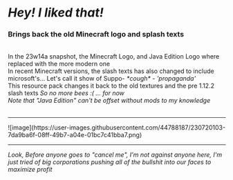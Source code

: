 # <i>Hey! I liked that!</i>
<h3>Brings back the old Minecraft logo and splash texts</h3><br>
In the 23w14a snapshot, the Minecraft Logo, and Java Edition Logo where replaced with the more modern one<br>
In recent Minecraft versions, the slash texts has also changed to include microsoft's... Let's call it show of Suppo- <i>*cough* - 'propaganda'</i><br>
This resource pack changes it back to the old textures and the pre 1.12.2 slash texts <i>So no more bees :( ... for now</i><br>
<i>Note that "Java Edition" can't be offset without mods to my knowledge</i><br><br>
<hr>
![image](https://user-images.githubusercontent.com/44788187/230720103-7da9ba6f-08ff-49b7-a04e-01bc7c41bba7.png)

<hr>
<i>Look, Before anyone goes to "cancel me", I'm not against anyone here, I'm just tried of big corporations pushing all of the bullshit into our faces to maximize profit</i>
